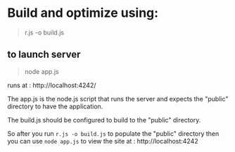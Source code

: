 # Build and optimize using:

> r.js -o build.js

## to launch server

> node app.js

runs at : http://localhost:4242/

The app.js is the node.js script that runs the server and expects the "public" directory to have the application. 

The build.js should be configured to build to the "public" directory. 

So after you run `r.js -o build.js` to populate the "public" directory then you can use `node app.js` to view the site at : http://localhost:4242
